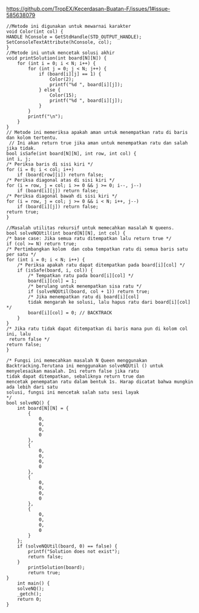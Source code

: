 
https://github.com/TropEX/Kecerdasan-Buatan-F/issues/1#issue-585638079
    
    //Metode ini digunakan untuk mewarnai karakter
    void Color(int col) {  
    HANDLE hConsole = GetStdHandle(STD_OUTPUT_HANDLE);  
    SetConsoleTextAttribute(hConsole, col);  
    }  
    //Metode ini untuk mencetak solusi akhir  
    void printSolution(int board[N][N]) {  
        for (int i = 0; i < N; i++) {  
            for (int j = 0; j < N; j++) {  
                if (board[i][j] == 1) {  
                    Color(2);  
                    printf("%d ", board[i][j]);  
                } else {  
                    Color(15);  
                    printf("%d ", board[i][j]);  
                }  
            }  
            printf("\n");  
        }  
    }  
    // Metode ini memeriksa apakah aman untuk menempatkan ratu di baris dan kolom tertentu.
     // Ini akan return true jika aman untuk menempatkan ratu dan salah jika tidak.
    bool isSafe(int board[N][N], int row, int col) {  
    int i, j;  
    /* Periksa baris di sisi kiri */  
    for (i = 0; i < col; i++)  
        if (board[row][i]) return false;  
    /* Periksa diagonal atas di sisi kiri */  
    for (i = row, j = col; i >= 0 && j >= 0; i--, j--)  
        if (board[i][j]) return false;  
    /* Periksa diagonal bawah di sisi kiri */  
    for (i = row, j = col; j >= 0 && i < N; i++, j--)  
        if (board[i][j]) return false;  
    return true;  
    }  

    //Masalah utilitas rekursif untuk memecahkan masalah N queens.
    bool solveNQUtil(int board[N][N], int col) {  
    /* base case: Jika semua ratu ditempatkan lalu return true */  
    if (col >= N) return true;  
    /* Pertimbangkan kolom  dan coba tempatkan ratu di semua baris satu per satu */  
    for (int i = 0; i < N; i++) {  
        /* Periksa apakah ratu dapat ditempatkan pada board[i][col] */  
        if (isSafe(board, i, col)) {  
            /* Tempatkan ratu pada board[i][col] */  
            board[i][col] = 1;  
            /* berulang untuk menempatkan sisa ratu */  
            if (solveNQUtil(board, col + 1)) return true;  
            /* Jika menempatkan ratu di board[i][col] 
            tidak mengarah ke solusi, lalu hapus ratu dari board[i][col] */  
            board[i][col] = 0; // BACKTRACK  
        }  
    }  
    /* Jika ratu tidak dapat ditempatkan di baris mana pun di kolom col ini, lalu
     return false */  
    return false;  
    }  
    
    /* Fungsi ini memecahkan masalah N Queen menggunakan
    Backtracking.Terutana ini menggunakan solveNQUtil () untuk
    menyelesaikan masalah. Ini return false jika ratu
    tidak dapat ditempatkan, sebaliknya return true dan
    mencetak penempatan ratu dalam bentuk 1s. Harap dicatat bahwa mungkin ada lebih dari satu
    solusi, fungsi ini mencetak salah satu sesi layak
    */  
    bool solveNQ() {  
        int board[N][N] = {  
            {  
                0,  
                0,  
                0,  
                0  
            },  
            {  
                0,  
                0,  
                0,  
                0  
            },  
            {  
                0,  
                0,  
                0,  
                0  
            },  
            {  
                0,  
                0,  
                0,  
                0  
            }  
        };  
        if (solveNQUtil(board, 0) == false) {  
            printf("Solution does not exist");  
            return false;  
        }  
            printSolution(board);  
            return true;  
    }  
        int main() {  
        solveNQ();  
        _getch();  
        return 0;  
    } 
